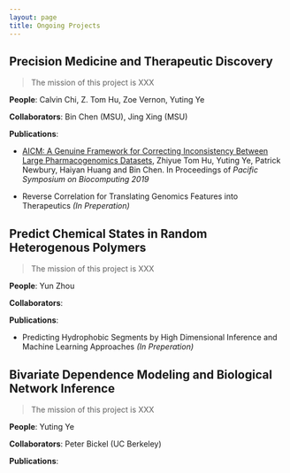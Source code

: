 ```yaml
---
layout: page
title: Ongoing Projects
---
```


## Precision Medicine and Therapeutic Discovery
> The mission of this project is XXX

**People**: Calvin Chi, Z. Tom Hu, Zoe Vernon, Yuting Ye

**Collaborators**: Bin Chen (MSU), Jing Xing (MSU)

**Publications**:

+ [AICM: A Genuine Framework for Correcting Inconsistency Between Large Pharmacogenomics Datasets](http://psb.stanford.edu/psb-online/proceedings/psb19/hu.pdf), Zhiyue Tom Hu, Yuting Ye, Patrick Newbury, Haiyan Huang and Bin Chen. In Proceedings of *Pacific Symposium on Biocomputing 2019*

+ Reverse Correlation for Translating Genomics Features into Therapeutics *(In Preperation)*

## Predict Chemical States in Random Heterogenous Polymers
> The mission of this project is XXX

**People**: Yun Zhou

**Collaborators**:

**Publications**:

+ Predicting Hydrophobic Segments by High Dimensional Inference and Machine Learning Approaches *(In Preperation)*

## Bivariate Dependence Modeling and Biological Network Inference
> The mission of this project is XXX

**People**: Yuting Ye

**Collaborators**: Peter Bickel (UC Berkeley)

**Publications**:
